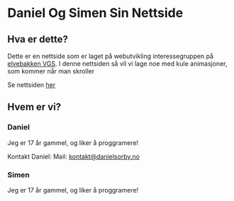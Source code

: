# Daniel Og Simen Sin Nettside

## Hva er dette?

Dette er en nettside som er laget på webutvikling interessegruppen på [elvebakken VGS](https://elvebakken.vgs.no).
I denne nettsiden så vil vi lage noe med kule animasjoner, som kommer når man skroller

Se nettsiden [her](https://loliskrem.github.io/DanielOgSimen/)

## Hvem er vi?

### Daniel

Jeg er 17 år gammel, og liker å proggramere!

Kontakt Daniel:
Mail: [kontakt@danielsorby.no](mailto:kontakt@danielsorby.no)

### Simen

Jeg er 17 år gammel, og liker å proggramere!
